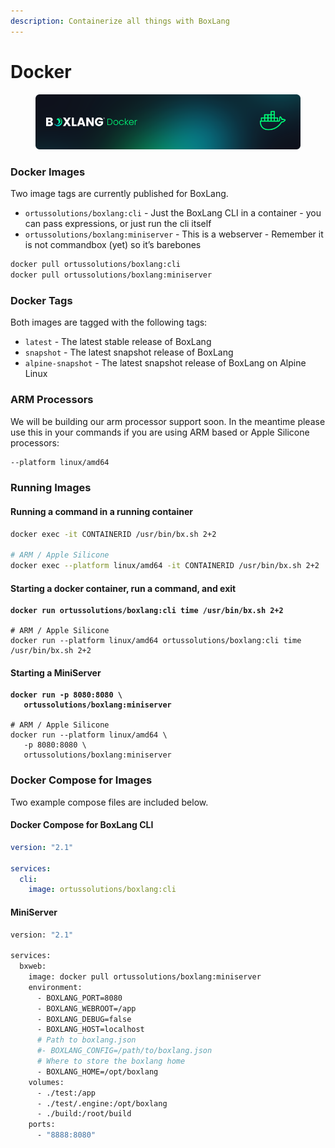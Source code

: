 ```yaml
---
description: Containerize all things with BoxLang
---
```


# Docker

<figure><img src="../../.gitbook/assets/docker.png" alt=""><figcaption></figcaption></figure>

### Docker Images

Two image tags are currently published for BoxLang.

* `ortussolutions/boxlang:cli` - Just the BoxLang CLI in a container - you can pass expressions, or just run the cli itself
* `ortussolutions/boxlang:miniserver` - This is a webserver - Remember it is not commandbox (yet) so it’s barebones

```bash
docker pull ortussolutions/boxlang:cli
docker pull ortussolutions/boxlang:miniserver
```

### Docker Tags <a href="#docker-compose-for-images-8" id="docker-compose-for-images-8"></a>

Both images are tagged with the following tags:

* `latest` - The latest stable release of BoxLang
* `snapshot` - The latest snapshot release of BoxLang
* `alpine-snapshot` - The latest snapshot release of BoxLang on Alpine Linux

### ARM Processors <a href="#docker-compose-for-images-8" id="docker-compose-for-images-8"></a>

We will be building our arm processor support soon.  In the meantime please use this in your commands if you are using ARM based or Apple Silicone processors:

```bash
--platform linux/amd64
```

### **Running Images**

#### **Running a command in a running container**

```bash
docker exec -it CONTAINERID /usr/bin/bx.sh 2+2

# ARM / Apple Silicone
docker exec --platform linux/amd64 -it CONTAINERID /usr/bin/bx.sh 2+2
```

#### **Starting a docker container, run a command, and exit**

<pre class="language-bash"><code class="lang-bash"><strong>docker run ortussolutions/boxlang:cli time /usr/bin/bx.sh 2+2
</strong>
# ARM / Apple Silicone
docker run --platform linux/amd64 ortussolutions/boxlang:cli time /usr/bin/bx.sh 2+2
</code></pre>

#### Starting a MiniServer <a href="#docker-compose-for-images-8" id="docker-compose-for-images-8"></a>

<pre><code><strong>docker run -p 8080:8080 \
</strong><strong>   ortussolutions/boxlang:miniserver
</strong>
# ARM / Apple Silicone
docker run --platform linux/amd64 \
   -p 8080:8080 \
   ortussolutions/boxlang:miniserver
</code></pre>

### Docker Compose for Images <a href="#docker-compose-for-images-8" id="docker-compose-for-images-8"></a>

Two example compose files are included below.

#### Docker Compose for BoxLang CLI <a href="#docker-compose-for-bx-cli-9" id="docker-compose-for-bx-cli-9"></a>

```yaml
version: "2.1"

services:
  cli:
    image: ortussolutions/boxlang:cli
```

#### MiniServer <a href="#docker-compose-for-bx-web-server-12" id="docker-compose-for-bx-web-server-12"></a>

```bash
version: "2.1"

services:
  bxweb:
    image: docker pull ortussolutions/boxlang:miniserver
    environment:
      - BOXLANG_PORT=8080
      - BOXLANG_WEBROOT=/app
      - BOXLANG_DEBUG=false
      - BOXLANG_HOST=localhost
      # Path to boxlang.json
      #- BOXLANG_CONFIG=/path/to/boxlang.json
      # Where to store the boxlang home
      - BOXLANG_HOME=/opt/boxlang
    volumes:
      - ./test:/app
      - ./test/.engine:/opt/boxlang
      - ./build:/root/build
    ports:
      - "8888:8080"


```
